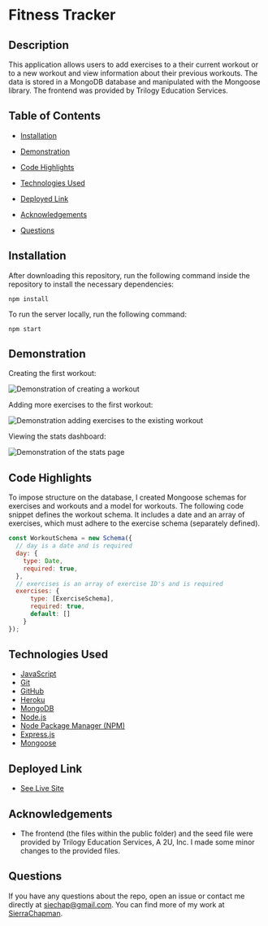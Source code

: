 # Fitness Tracker

## Description

This application allows users to add exercises to a their current workout or to a new workout and view information about their previous workouts. The data is stored in a MongoDB database and manipulated with the Mongoose library. The frontend was provided by Trilogy Education Services.

## Table of Contents

* [Installation](#installation)

* [Demonstration](#demonstration)

* [Code Highlights](#code-highlights)

* [Technologies Used](#technologies-used)

* [Deployed Link](#deployed-link)

* [Acknowledgements](#acknowledgements)

* [Questions](#questions)

## Installation

After downloading this repository, run the following command inside the repository to install the necessary dependencies:

```
npm install
```

To run the server locally, run the following command:

```
npm start
```

## Demonstration

Creating the first workout:

![Demonstration of creating a workout](readme-gifs/fitness-tracker-1.gif)

Adding more exercises to the first workout:

![Demonstration adding exercises to the existing workout](readme-gifs/fitness-tracker-2.gif)

Viewing the stats dashboard:

![Demonstration of the stats page](readme-gifs/fitness-tracker-3.gif)

## Code Highlights

To impose structure on the database, I created Mongoose schemas for exercises and workouts and a model for workouts. The following code snippet defines the workout schema. It includes a date and an array of exercises, which must adhere to the exercise schema (separately defined).

```javascript
const WorkoutSchema = new Schema({
  // day is a date and is required
  day: {
    type: Date,
    required: true,
  },
  // exercises is an array of exercise ID's and is required
  exercises: {
      type: [ExerciseSchema],
      required: true,
      default: []
    }
});
```

## Technologies Used

* [JavaScript](https://developer.mozilla.org/en-US/docs/Web/JavaScript)
* [Git](https://git-scm.com/)
* [GitHub](https://github.com/)
* [Heroku](https://www.heroku.com/)
* [MongoDB](https://www.mongodb.com/)
* [Node.js](https://nodejs.org/en/)
* [Node Package Manager (NPM)](https://www.npmjs.com/)
* [Express.js](https://expressjs.com/)
* [Mongoose](https://mongoosejs.com/)

## Deployed Link

* [See Live Site](https://fitness-tracker-sc.herokuapp.com/)

## Acknowledgements

* The frontend (the files within the public folder) and the seed file were provided by Trilogy Education Services, A 2U, Inc. I made some minor changes to the provided files.

## Questions

If you have any questions about the repo, open an issue or contact me directly at siechap@gmail.com. You can find more of my work at [SierraChapman](https://github.com/SierraChapman/).

